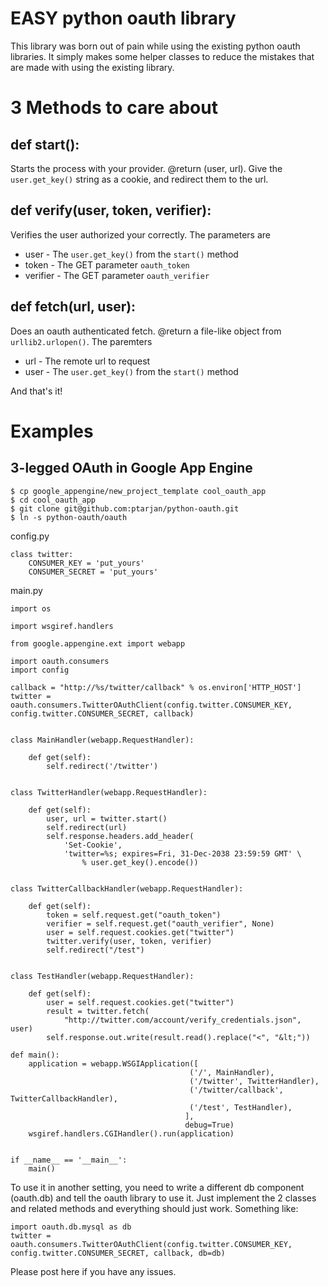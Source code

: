 # EASY python oauth library

This library was born out of pain while using the existing python oauth libraries. It simply makes some helper classes to reduce the mistakes that are made with using the existing library.

# 3 Methods to care about

## def start():

Starts the process with your provider. @return (user, url). Give the `user.get_key()` string as a cookie, and redirect them to the url.

## def verify(user, token, verifier):

Verifies the user authorized your correctly. The parameters are

* user - The `user.get_key()` from the `start()` method
* token - The GET parameter `oauth_token`
* verifier - The GET parameter `oauth_verifier`

## def fetch(url, user):

Does an oauth authenticated fetch. @return a file-like object from `urllib2.urlopen()`. The paremters

* url - The remote url to request
* user - The `user.get_key()` from the `start()` method

And that's it!

# Examples

## 3-legged OAuth in Google App Engine

    $ cp google_appengine/new_project_template cool_oauth_app
    $ cd cool_oauth_app
    $ git clone git@github.com:ptarjan/python-oauth.git
    $ ln -s python-oauth/oauth

config.py
    
    class twitter:
        CONSUMER_KEY = 'put_yours'
        CONSUMER_SECRET = 'put_yours'

main.py

    import os

    import wsgiref.handlers

    from google.appengine.ext import webapp

    import oauth.consumers
    import config

    callback = "http://%s/twitter/callback" % os.environ['HTTP_HOST']
    twitter = oauth.consumers.TwitterOAuthClient(config.twitter.CONSUMER_KEY, config.twitter.CONSUMER_SECRET, callback)
    
    
    class MainHandler(webapp.RequestHandler):
        
        def get(self):
            self.redirect('/twitter')


    class TwitterHandler(webapp.RequestHandler):

        def get(self):
            user, url = twitter.start()
            self.redirect(url)
            self.response.headers.add_header(
                'Set-Cookie',
                'twitter=%s; expires=Fri, 31-Dec-2038 23:59:59 GMT' \
                    % user.get_key().encode())


    class TwitterCallbackHandler(webapp.RequestHandler):
        
        def get(self):
            token = self.request.get("oauth_token")
            verifier = self.request.get("oauth_verifier", None)
            user = self.request.cookies.get("twitter")
            twitter.verify(user, token, verifier)
            self.redirect("/test")


    class TestHandler(webapp.RequestHandler):

        def get(self):
            user = self.request.cookies.get("twitter")
            result = twitter.fetch(
                "http://twitter.com/account/verify_credentials.json", user)
            self.response.out.write(result.read().replace("<", "&lt;"))

    def main():
        application = webapp.WSGIApplication([
                                            ('/', MainHandler),
                                            ('/twitter', TwitterHandler),
                                            ('/twitter/callback', TwitterCallbackHandler),
                                            ('/test', TestHandler),
                                           ],
                                           debug=True)
        wsgiref.handlers.CGIHandler().run(application)


    if __name__ == '__main__':
        main()

To use it in another setting, you need to write a different db component (oauth.db) and tell the oauth library to use it. Just implement the 2 classes and related methods and everything should just work. Something like:

    import oauth.db.mysql as db
    twitter = oauth.consumers.TwitterOAuthClient(config.twitter.CONSUMER_KEY, config.twitter.CONSUMER_SECRET, callback, db=db)

Please post here if you have any issues.
